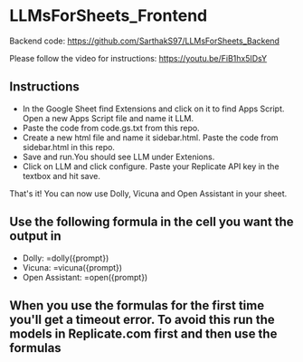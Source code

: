 # LLMsForSheets_Frontend

Backend code: https://github.com/SarthakS97/LLMsForSheets_Backend

Please follow the video for instructions: https://youtu.be/FiB1hx5IDsY

## Instructions

- In the Google Sheet find Extensions and click on it to find Apps Script. Open a new Apps Script file and name it LLM.
- Paste the code from code.gs.txt from this repo.
- Create a new html file and name it sidebar.html. Paste the code from sidebar.html in this repo.
- Save and run.You should see LLM under Extenions.
- Click on LLM and click configure. Paste your Replicate API key in the textbox and hit save. 

That's it! You can now use Dolly, Vicuna and Open Assistant in your sheet. 

## Use the following formula in the cell you want the output in
- Dolly: =dolly({prompt})
- Vicuna: =vicuna({prompt})
- Open Assistant: =open({prompt})

## When you use the formulas for the first time you'll get a timeout error. To avoid this run the models in Replicate.com first and then use the formulas
